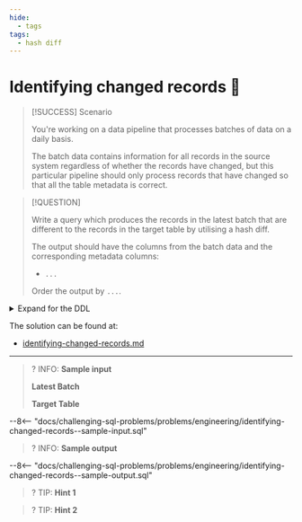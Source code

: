 ```yaml
---
hide:
  - tags
tags:
  - hash diff
---
```


# Identifying changed records 🎉

> [!SUCCESS] Scenario
>
> You're working on a data pipeline that processes batches of data on a daily basis.
>
> The batch data contains information for all records in the source system regardless of whether the records have changed, but this particular pipeline should only process records that have changed so that all the table metadata is correct.

> [!QUESTION]
>
> Write a query which produces the records in the latest batch that are different to the records in the target table by utilising a hash diff.
>
> The output should have the columns from the batch data and the corresponding metadata columns:
>
> - `...`
>
> Order the output by `...`.

<details>
<summary>Expand for the DDL</summary>
--8<-- "docs/challenging-sql-problems/problems/engineering/identifying-changed-records.sql"
</details>

The solution can be found at:

- [identifying-changed-records.md](../../solutions/engineering/identifying-changed-records.md)

---

<!-- prettier-ignore -->
>? INFO: **Sample input**
>
> **Latest Batch**
>
> **Target Table**
>
--8<-- "docs/challenging-sql-problems/problems/engineering/identifying-changed-records--sample-input.sql"

<!-- prettier-ignore -->
>? INFO: **Sample output**
>
--8<-- "docs/challenging-sql-problems/problems/engineering/identifying-changed-records--sample-output.sql"

<!-- prettier-ignore -->
>? TIP: **Hint 1**
>
>

<!-- prettier-ignore -->
>? TIP: **Hint 2**
>
>
